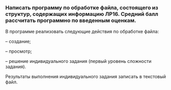 ### Написать программу по обработке файла, состоящего из структур, содержащих информацию ЛР16. Средний балл рассчитать программно по введенным оценкам. 
В программе реализовать следующие действия по обработке файла:

– создание;

– просмотр;

– решение индивидуального задания (первый уровень сложности задания).

 Результаты выполнения индивидуального задания записать в текстовый файл.
